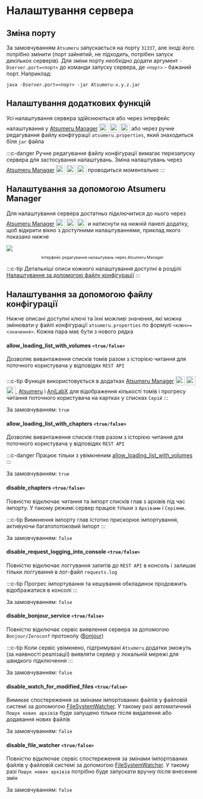 # Налаштування сервера

## Зміна порту

За замовчуванням  `Atsumeru` запускається на порту `31337`, але іноді його потрібно змінити (порт зайнятий, не підходить, потрібен запуск декількох серверів). Для зміни порту необхідно додати аргумент `-Dserver.port=<порт>` до команди запуску сервера, де `<порт>` - бажаний порт. Наприклад:
```
java -Dserver.port=<порт> -jar Atsumeru-x.y.z.jar
```

## Налаштування додаткових функцій

Усі налаштування сервера здійснюються або через інтерфейс налаштування у [Atsumeru Manager](https://github.com/AtsumeruDev/AtsumeruManager) <img style="position: relative; top: 6px;" width="24" height="24" src="/assets/media/icons/windows.png"> <img style="position: relative; top: 6px;" width="24" height="24" src="/assets/media/icons/penguin.png"> <img style="position: relative; top: 6px;" width="24" height="24" src="/assets/media/icons/apple.png"> або через ручне редагування файлу конфігурації `atsumeru.properties`, який знаходиться біля `jar` файла

:::c-danger
Ручне редагування файлу конфігурації вимагає перезапуску сервера для застосування налаштувань. Зміна налаштувань через [Atsumeru Manager](https://github.com/AtsumeruDev/AtsumeruManager) <img style="position: relative; top: 6px;" width="24" height="24" src="/assets/media/icons/windows.png"> <img style="position: relative; top: 6px;" width="24" height="24" src="/assets/media/icons/penguin.png"> <img style="position: relative; top: 6px;" width="24" height="24" src="/assets/media/icons/apple.png"> проводиться моментально
:::

## Налаштування за допомогою Atsumeru Manager

Для налаштування сервера достатньо підключитися до нього через [Atsumeru Manager](https://github.com/AtsumeruDev/AtsumeruManager) <img style="position: relative; top: 6px;" width="24" height="24" src="/assets/media/icons/windows.png"> <img style="position: relative; top: 6px;" width="24" height="24" src="/assets/media/icons/penguin.png"> <img style="position: relative; top: 6px;" width="24" height="24" src="/assets/media/icons/apple.png"> и натиснути <MaterialIcon icon="settings"/> на нижній панелі додатку, щоб відкрити вікно з доступними налаштуваннями, приклад якого показано нижче

<img style="display: block; margin: 0 auto" src="/assets/media/ru/installation/server-settings.png">
<p style="text-align: center; font-size:75%">Інтерфейс редагування налаштувань через  Atsumeru Manager</p>

:::c-tip
Детальніші описи кожного налаштування доступні в розділі [Налаштування за допомогою файлу конфігурації](./server-settings.md#налаштування-за-допомогою-фаилу-конфігураціі)
:::

## Налаштування за допомогою файлу конфігурації

Нижче описані доступні ключі та їхні можливі значення, які можна змінювати у файлі конфігурації `atsumeru.properties` по формулі `<ключ>=<значення>`. Кожна пара має бути з нового рядка

#### allow_loading_list_with_volumes `<true/false>`

Дозволяє вивантаження списків томів разом з історією читання для поточного користувача у відповідях `REST API`

:::c-tip
Функція використовується в додатках [Atsumeru Manager](https://github.com/AtsumeruDev/AtsumeruManager) <img style="position: relative; top: 6px;" width="24" height="24" src="/assets/media/icons/windows.png"> <img style="position: relative; top: 6px;" width="24" height="24" src="/assets/media/icons/penguin.png"> <img style="position: relative; top: 6px;" width="24" height="24" src="/assets/media/icons/apple.png">, [Atsumeru](https://github.com/AtsumeruDev/AtsumeruAndroid) <MaterialIcon icon="android"/> і [AniLabX](https://github.com/CrazyXacker/anilabx) <MaterialIcon icon="android"/> для відображення кількості томів і прогресу читання поточного користувача на картках у списках `Серій`
:::

За замовчуванням: `true`

#### allow_loading_list_with_chapters `<true/false>`

Дозволяє вивантаження списків глав разом з історією читання для поточного користувача у відповідях `REST API`

:::c-danger
Працює тільки з увімкненим [allow_loading_list_with_volumes](./server-settings.md#allow-loading-list-with-volumes-true-false)
:::

За замовчуванням: `true`

#### disable_chapters `<true/false>`

Повністю відключає читання та імпорт списків глав з архівів під час імпорту. У такому режимі сервер працює тільки з `Архівами` і `Серіями`.

:::c-tip
Вимкнення імпорту глав істотно прискорює імпортування, активуючи багатопотоковий імпорт
:::

За замовчуванням: `false`

#### disable_request_logging_into_console `<true/false>`

Повністю відключає логгування запитів до `REST API` в консоль і залишає тільки логгування в лог-файл `requests.log`

:::c-tip
Прогрес імпортування та кешування обкладинок продовжить відображатися в консолі
:::

За замовчуванням: `false`

#### disable_bonjour_service `<true/false>`

Повністю відключає сервіс виявлення сервера за допомогою `Bonjour/Zeroconf` протоколу ([Bonjour](https://github.com/mannodermaus/RxBonjour))

:::c-tip
Коли сервіс увімкнено, підтримувані `Atsumeru` додатки зможуть (за наявності реалізації) виявляти сервер у локальній мережі для швидкого підключення
:::

За замовчуванням: `false`

#### disable_watch_for_modified_files `<true/false>`

Вимикає спостереження за змінами імпортованих файлів у файловій системі за допомогою [FileSystemWatcher](https://docs.spring.io/spring-boot/docs/current/api/org/springframework/boot/devtools/filewatch/FileSystemWatcher.html). У такому разі автоматичний `Пошук нових архівів` буде запущено тільки після видалення або додавання нових файлів

За замовчуванням: `false`

#### disable_file_watcher `<true/false>`

Повністю відключає сервіс спостереження за змінами імпортованих файлів у файловій системі за допомогою [FileSystemWatcher](https://docs.spring.io/spring-boot/docs/current/api/org/springframework/boot/devtools/filewatch/FileSystemWatcher.html). У такому разі `Пошук нових архівів` потрібно буде запускати вручну після внесення змін 

За замовчуванням: `false`